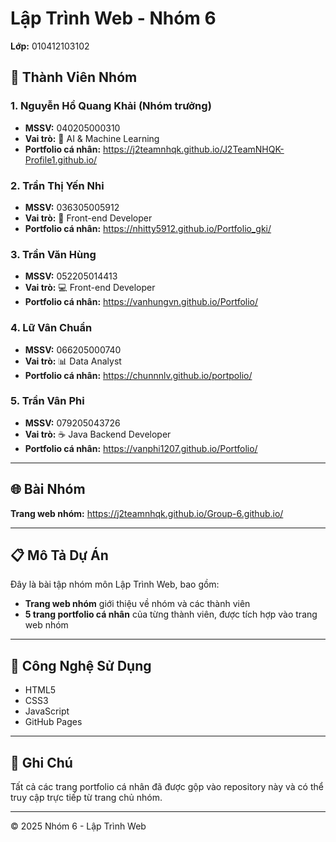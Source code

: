 # Lập Trình Web - Nhóm 6
**Lớp:** 010412103102

## 👥 Thành Viên Nhóm

### 1. Nguyễn Hồ Quang Khải (Nhóm trưởng)
- **MSSV:** 040205000310
- **Vai trò:** 🤖 AI & Machine Learning
- **Portfolio cá nhân:** https://j2teamnhqk.github.io/J2TeamNHQK-Profile1.github.io/

### 2. Trần Thị Yến Nhi
- **MSSV:** 036305005912
- **Vai trò:** 🎨 Front-end Developer
- **Portfolio cá nhân:** https://nhitty5912.github.io/Portfolio_gki/

### 3. Trần Văn Hùng
- **MSSV:** 052205014413
- **Vai trò:** 💻 Front-end Developer
- **Portfolio cá nhân:** https://vanhungvn.github.io/Portfolio/

### 4. Lữ Vân Chuẩn
- **MSSV:** 066205000740
- **Vai trò:** 📊 Data Analyst
- **Portfolio cá nhân:** https://chunnnlv.github.io/portpolio/

### 5. Trần Vân Phi
- **MSSV:** 079205043726
- **Vai trò:** ☕ Java Backend Developer
- **Portfolio cá nhân:** https://vanphi1207.github.io/Portfolio/

---

## 🌐 Bài Nhóm

**Trang web nhóm:** https://j2teamnhqk.github.io/Group-6.github.io/

---

## 📋 Mô Tả Dự Án

Đây là bài tập nhóm môn Lập Trình Web, bao gồm:
- **Trang web nhóm** giới thiệu về nhóm và các thành viên
- **5 trang portfolio cá nhân** của từng thành viên, được tích hợp vào trang web nhóm

---

## 🚀 Công Nghệ Sử Dụng

- HTML5
- CSS3
- JavaScript
- GitHub Pages

---

## 📌 Ghi Chú

Tất cả các trang portfolio cá nhân đã được gộp vào repository này và có thể truy cập trực tiếp từ trang chủ nhóm.

---

© 2025 Nhóm 6 - Lập Trình Web

